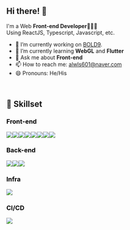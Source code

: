 ## Hi there! 👋

I'm a Web **Front-end Developer**👨🏻‍💻
<br/>
Using ReactJS, Typescript, Javascript, etc.

- 🔭 I’m currently working on [BOLD9](https://github.com/bold-9).
- 🌱 I’m currently learning **WebGL** and **Flutter**
- 💬 Ask me about **Front-end**
- 📫 How to reach me: alwls601@naver.com
- 😄 Pronouns: He/His

<br/>

## 🔨 Skillset

<article>
    <h3 style="color:#000000;">Front-end</h3>
    <div style="display:flex; align-items:center;">
        <img src="https://img.shields.io/badge/React-61DAFB?style=for-the-badge&logo=React&logoColor=white"> 
        <img src="https://img.shields.io/badge/Javascript-F7DF1E?style=for-the-badge&logo=JavaScript&logoColor=white"> 
        <img src="https://img.shields.io/badge/TypeScript-3178C6?style=for-the-badge&logo=TypeScript&logoColor=white"> 
        <img src="https://img.shields.io/badge/CSS-1572B6?style=for-the-badge&logo=CSS3&logoColor=white"> 
        <img src="https://img.shields.io/badge/SVG-FFB13B?style=for-the-badge&logo=SVG&logoColor=white"> 
        <img src="https://img.shields.io/badge/HTML-E34F26?style=for-the-badge&logo=HTML5&logoColor=white"> 
        <img src="https://img.shields.io/badge/GraphQL-E10098?style=for-the-badge&logo=GraphQL&logoColor=white"> 
        <img src="https://img.shields.io/badge/Apollo Client-6236FF?style=for-the-badge&logo=Apollo GraphQL&logoColor=white"> 
    </div>
</article>
<article>
    <h3 style="color:#000000;">Back-end</h3>
    <div style="display:flex; align-items:center;">
        <img src="https://img.shields.io/badge/NodeJS-339933?style=for-the-badge&logo=nodedotjs&logoColor=white"> 
        <img src="https://img.shields.io/badge/MySQL-4479A1?style=for-the-badge&logo=JavaScript&logoColor=white"> 
        <img src="https://img.shields.io/badge/TypeScript-3178C6?style=for-the-badge&logo=TypeScript&logoColor=white"> 
    </div>
</article>
<article>
    <h3 style="color:#000000;">Infra</h3>
    <div style="display:flex; align-items:center;">
        <img src="https://img.shields.io/badge/Google Cloud-4285F4?style=for-the-badge&logo=googlecloud&logoColor=white"> 
    </div>
</article>
<article>
    <h3 style="color:#000000;">CI/CD</h3>
    <div style="display:flex; align-items:center;">
        <img src="https://img.shields.io/badge/Github Actions-181717?style=for-the-badge&logo=githubactions&logoColor=white"> 
    </div>
</article>

